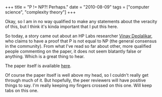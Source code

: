 +++
title = "P != NP?! Perhaps."
date = "2010-08-09"
tags = ["computer science", "complexity theory"]
+++

Okay, so I am in no way qualified to make any statements about the veracity of
this, but I think it's kinda important that I put this here.

So today, a story came out about an HP Labs researcher [Vinay Deolalikar][1],
who claims to have a proof that P is not equal to NP (the general consensus in
the community). From what I've read so far about other, more qualified
people commenting on the paper, it does not seem blatantly false or anything.
Which is a great thing to hear.

The paper itself is available [here][2].

Of course the paper itself is well above my head, so I couldn't really get
through much of it. But hopefully, the peer reviewers will have positive things
to say. I'm really keeping my fingers crossed on this one. Will keep tabs
on this one.

 [1]: http://www.hpl.hp.com/personal/Vinay_Deolalikar/
 [2]: http://www.scribd.com/doc/35539144/pnp12pt
